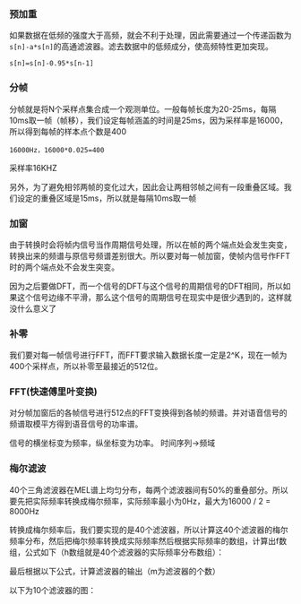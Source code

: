 ### 预加重

如果数据在低频的强度大于高频，就会不利于处理，因此需要通过一个传递函数为```s[n]-a*s[n]```的高通滤波器。滤去数据中的低频成分，使高频特性更加突现。

```s[n]=s[n]-0.95*s[n-1]```

### 分帧

分帧就是将N个采样点集合成一个观测单位。一般每帧长度为20-25ms，每隔10ms取一帧（帧移），我们设定每帧涵盖的时间是25ms，因为采样率是16000，所以得到每帧的样本点个数是400  

```16000Hz，16000*0.025=400```

采样率16KHZ 

另外，为了避免相邻两帧的变化过大，因此会让两相邻帧之间有一段重叠区域。我们设定的重叠区域是15ms，所以就是每隔10ms取一帧

### 加窗

由于转换时会将帧内信号当作周期信号处理，所以在帧的两个端点处会发生突变，转换出来的频谱与原信号频谱差别很大。所以要对每一帧加窗，使帧内信号作FFT时的两个端点处不会发生突变。

因为之后要做DFT，而一个信号的DFT与这个信号的周期信号的DFT相同，所以如果这个信号边缘不平滑，那么这个信号的周期信号在现实中是很少遇到的，这样就没什么意义了

### 补零

我们要对每一帧信号进行FFT，而FFT要求输入数据长度一定是2^K，现在一帧为400个采样点，所以补零至最接近的512位。

### FFT(快速傅里叶变换)

对分帧加窗后的各帧信号进行512点的FFT变换得到各帧的频谱。并对语音信号的频谱取模平方得到语音信号的功率谱。

信号的横坐标变为频率，纵坐标变为功率。  时间序列->频域

### 梅尔滤波

40个三角滤波器在MEL谱上均匀分布，每两个滤波器间有50%的重叠部分。所以要先把实际频率转换成梅尔频率，实际频率最小为0Hz，最大为16000 / 2 = 8000Hz 

转换成梅尔频率后，我们要实现的是40个滤波器，所以计算这40个滤波器的梅尔频率分布，然后把梅尔频率转换成实际频率然后根据实际频率的数组，计算出f数组，公式如下（h数组就是40个滤波器的实际频率分布数组）：

 

最后根据以下公式，计算滤波器的输出（m为滤波器的个数）

 

以下为10个滤波器的图：

 

